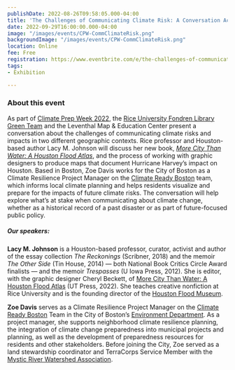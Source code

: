 ```yaml
---
publishDate: 2022-08-26T09:58:05.000-04:00
title: 'The Challenges of Communicating Climate Risk: A Conversation Across Cities'
date: 2022-09-29T16:00:00.000-04:00
image: "/images/events/CPW-CommClimateRisk.png"
backgroundImage: "/images/events/CPW-CommClimateRisk.png"
location: Online
fee: Free
registration: https://www.eventbrite.com/e/the-challenges-of-communicating-climate-risk-tickets-408202363257
tags:
- Exhibition

---
```

### About this event

As part of [Climate Prep Week 2022](https://www.climatecrew.org/climate_prep_week_2022?locale=en), the [Rice University Fondren Library Green Team](https://library.rice.edu/) and the Leventhal Map & Education Center present a conversation about the challenges of communicating climate risks and impacts in two different geographic contexts. Rice professor and Houston-based author Lacy M. Johnson will discuss her new book, [_More City Than Water: A Houston Flood Atlas_](https://utpress.utexas.edu/9781477325001/), and the process of working with graphic designers to produce maps that document Hurricane Harvey’s impact on Houston. Based in Boston, Zoe Davis works for the City of Boston as a Climate Resilience Project Manager on the [Climate Ready Boston](https://www.boston.gov/departments/environment/preparing-climate-change) team, which informs local climate planning and helps residents visualize and prepare for the impacts of future climate risks. The conversation will help explore what’s at stake when communicating about climate change, whether as a historical record of a past disaster or as part of future-focused public policy.

##### Our speakers:

**Lacy M. Johnson** is a Houston-based professor, curator, activist and author of the essay collection _The Reckonings_ (Scribner, 2018) and the memoir _The Other Side_ (Tin House, 2014) — both National Book Critics Circle Award finalists — and the memoir _Trespasses_ (U Iowa Press, 2012). She is editor, with the graphic designer Cheryl Beckett, of [More City Than Water: A Houston Flood Atlas](https://utpress.utexas.edu/9781477325001/) (UT Press, 2022). She teaches creative nonfiction at Rice University and is the founding director of the [Houston Flood Museum](https://houstonfloodmuseum.org/).

**Zoe Davis** serves as a Climate Resilience Project Manager on the [Climate Ready Boston](https://www.boston.gov/departments/environment/preparing-climate-change) Team in the City of Boston’s [Environment Department](https://www.boston.gov/departments/environment). As a project manager, she supports neighborhood climate resilience planning, the integration of climate change preparedness into municipal projects and planning, as well as the development of preparedness resources for residents and other stakeholders. Before joining the City, Zoe served as a land stewardship coordinator and TerraCorps Service Member with the [Mystic River Watershed Association](https://mysticriver.org/).